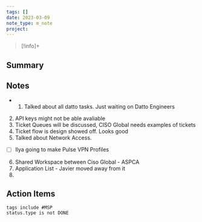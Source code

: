 ```yaml
---
tags: []
date: 2023-03-09
note_type: m_note
project:
---
```


> [!info]+
>


## Summary


## Notes
* 1. Talked about all datto tasks. Just waiting on Datto Engineers
2. API keys might not be able avaliable
3. Ticket Queues will be discussed, CISO Global needs examples of tickets
4. Ticket flow is design showed off. Looks good
5. Talked about Network Access. 
- [ ] Ilya going to make Pulse VPN Profiles
6. Shared Workspace between Ciso Global - ASPCA
7. Application List - Javier moved away from it
8. 


## Action Items

```tasks
tags include #MSP 
status.type is not DONE
```

